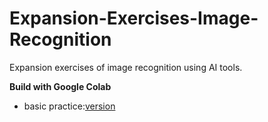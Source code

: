 # Expansion-Exercises-Image-Recognition
Expansion exercises of image recognition using AI tools.

**Build with Google Colab**

- basic practice:[version](https://github.com/YunzhenYang-collection/Expansion-Exercises-Image-Recognition/tree/main/versions)
